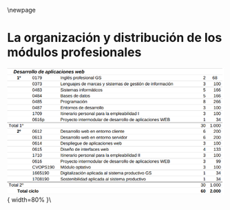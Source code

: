 \newpage

# La organización y distribución de los módulos profesionales


!["Horario DAW"](imgs/DAW_horario.png){ width=80% }\